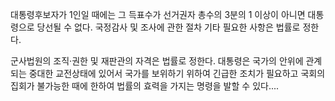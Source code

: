 대통령후보자가 1인일 때에는 그 득표수가 선거권자 총수의 3분의 1 이상이 아니면 대통령으로 당선될 수 없다. 국정감사 및 조사에 관한 절차 기타 필요한 사항은 법률로 정한다.

군사법원의 조직·권한 및 재판관의 자격은 법률로 정한다. 대통령은 국가의 안위에 관계되는 중대한 교전상태에 있어서 국가를 보위하기 위하여 긴급한 조치가 필요하고 국회의 집회가 불가능한 때에 한하여 법률의 효력을 가지는 명령을 발할 수 있다....